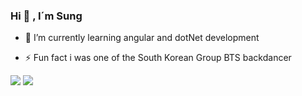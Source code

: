 ### Hi  👋 , I´m Sung

-  🌱 I’m currently learning angular and dotNet development

-  ⚡ Fun fact i was one of the South Korean Group BTS backdancer
  
<a href="https://www.linkedin.com/in/sung-ju-no-5887b6163/" alt="Linkedin"  target="_blank" rel="noopener noreferrer">
  <img src="https://img.shields.io/badge/-Linkedin-0e76a8?style=flat-square&logo=Linkedin&logoColor=white&link=https://www.linkedin.com/in/sung-ju-no-5887b6163/" /></a>
  
  <a href="https://www.instagram.com/nosungju/" alt="Instagram"   target="_blank" rel="noopener noreferrer">
  <img src="https://img.shields.io/badge/-Instagram-DF0174?style=flat-square&labelColor=DF0174&logo=instagram&logoColor=white&link=https://www.instagram.com/nosungju/"/></a>
<!--
**Sungjuno/Sungjuno** is a ✨ _special_ ✨ repository because its `README.md` (this file) appears on your GitHub profile.

Here are some ideas to get you started:

- 🔭 I’m currently working on ...
- 🌱 I’m currently learning ...
- 👯 I’m looking to collaborate on ...
- 🤔 I’m looking for help with ...
- 💬 Ask me about ...
- 📫 How to reach me: ...
- 😄 Pronouns: ...
- ⚡ Fun fact: ...
-->
